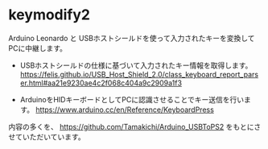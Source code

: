 # keymodify2

Arduino Leonardo と USBホストシールドを使って入力されたキーを変換してPCに中継します。

- USBホストシールドの仕様に基づいて入力されたキー情報を取得します。
https://felis.github.io/USB_Host_Shield_2.0/class_keyboard_report_parser.html#aa21e9230ae4c2f068c404a9c2909a1f3

- ArduinoをHIDキーボードとしてPCに認識させることでキー送信を行います。
https://www.arduino.cc/en/Reference/KeyboardPress

内容の多くを、 https://github.com/Tamakichi/Arduino_USBToPS2 をもとにさせていただいています。
